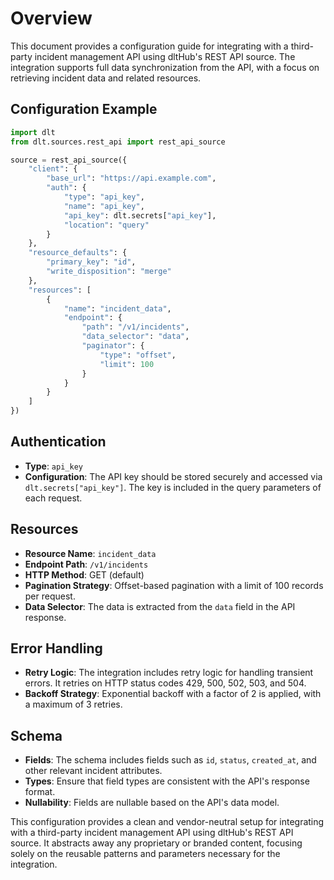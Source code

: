 # Overview

This document provides a configuration guide for integrating with a third-party incident management API using dltHub's REST API source. The integration supports full data synchronization from the API, with a focus on retrieving incident data and related resources.

## Configuration Example

```python
import dlt
from dlt.sources.rest_api import rest_api_source

source = rest_api_source({
    "client": {
        "base_url": "https://api.example.com",
        "auth": {
            "type": "api_key",
            "name": "api_key",
            "api_key": dlt.secrets["api_key"],
            "location": "query"
        }
    },
    "resource_defaults": {
        "primary_key": "id",
        "write_disposition": "merge"
    },
    "resources": [
        {
            "name": "incident_data",
            "endpoint": {
                "path": "/v1/incidents",
                "data_selector": "data",
                "paginator": {
                    "type": "offset",
                    "limit": 100
                }
            }
        }
    ]
})
```

## Authentication

- **Type**: `api_key`
- **Configuration**: The API key should be stored securely and accessed via `dlt.secrets["api_key"]`. The key is included in the query parameters of each request.

## Resources

- **Resource Name**: `incident_data`
- **Endpoint Path**: `/v1/incidents`
- **HTTP Method**: GET (default)
- **Pagination Strategy**: Offset-based pagination with a limit of 100 records per request.
- **Data Selector**: The data is extracted from the `data` field in the API response.

## Error Handling

- **Retry Logic**: The integration includes retry logic for handling transient errors. It retries on HTTP status codes 429, 500, 502, 503, and 504.
- **Backoff Strategy**: Exponential backoff with a factor of 2 is applied, with a maximum of 3 retries.

## Schema

- **Fields**: The schema includes fields such as `id`, `status`, `created_at`, and other relevant incident attributes.
- **Types**: Ensure that field types are consistent with the API's response format.
- **Nullability**: Fields are nullable based on the API's data model.

This configuration provides a clean and vendor-neutral setup for integrating with a third-party incident management API using dltHub's REST API source. It abstracts away any proprietary or branded content, focusing solely on the reusable patterns and parameters necessary for the integration.